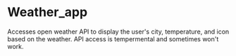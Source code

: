 # Weather_app

Accesses open weather API to display the user's city, temperature, and icon based on the weather. API access is tempermental and sometimes won't work.
